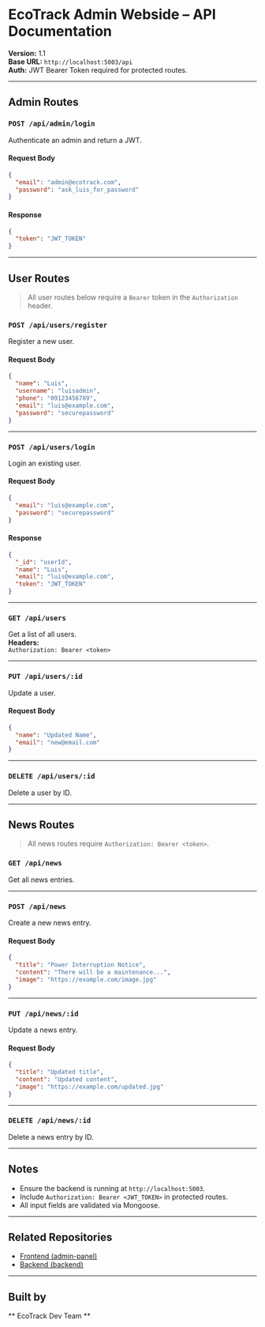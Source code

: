 #  EcoTrack Admin Webside – API Documentation

**Version:** 1.1  
**Base URL:** `http://localhost:5003/api`  
**Auth:** JWT Bearer Token required for protected routes.

---

##  Admin Routes

### `POST /api/admin/login`
Authenticate an admin and return a JWT.

#### Request Body
```json
{
  "email": "admin@ecotrack.com",
  "password": "ask_luis_for_password"
}
```

#### Response
```json
{
  "token": "JWT_TOKEN"
}
```

---

##  User Routes

>  All user routes below require a `Bearer` token in the `Authorization` header.

### `POST /api/users/register`
Register a new user.

#### Request Body
```json
{
  "name": "Luis",
  "username": "luisadmin",
  "phone": "09123456789",
  "email": "luis@example.com",
  "password": "securepassword"
}
```

---

### `POST /api/users/login`
Login an existing user.

#### Request Body
```json
{
  "email": "luis@example.com",
  "password": "securepassword"
}
```

#### Response
```json
{
  "_id": "userId",
  "name": "Luis",
  "email": "luis@example.com",
  "token": "JWT_TOKEN"
}
```

---

### `GET /api/users`
Get a list of all users.  
**Headers:**  
`Authorization: Bearer <token>`

---

### `PUT /api/users/:id`
Update a user.

#### Request Body
```json
{
  "name": "Updated Name",
  "email": "new@email.com"
}
```

---

### `DELETE /api/users/:id`
Delete a user by ID.

---

##  News Routes

>  All news routes require `Authorization: Bearer <token>`.

### `GET /api/news`
Get all news entries.

---

### `POST /api/news`
Create a new news entry.

#### Request Body
```json
{
  "title": "Power Interruption Notice",
  "content": "There will be a maintenance...",
  "image": "https://example.com/image.jpg"
}
```

---

### `PUT /api/news/:id`
Update a news entry.

#### Request Body
```json
{
  "title": "Updated title",
  "content": "Updated content",
  "image": "https://example.com/updated.jpg"
}
```

---

### `DELETE /api/news/:id`
Delete a news entry by ID.

---

##  Notes

- Ensure the backend is running at `http://localhost:5003`.
- Include `Authorization: Bearer <JWT_TOKEN>` in protected routes.
- All input fields are validated via Mongoose.

---

##  Related Repositories

- [Frontend (admin-panel)](https://github.com/EcoTrack-projectSMISKIs/EcoTrack-Admin-webside/tree/main/admin-panel)
- [Backend (backend)](https://github.com/EcoTrack-projectSMISKIs/EcoTrack-Admin-webside/tree/main/backend)

---

##  Built by
** EcoTrack Dev Team **
